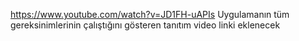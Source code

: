 https://www.youtube.com/watch?v=JD1FH-uAPIs
Uygulamanın tüm gereksinimlerinin çalıştığını gösteren tanıtım video linki eklenecek

